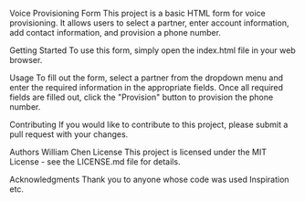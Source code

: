 Voice Provisioning Form
This project is a basic HTML form for voice provisioning. It allows users to select a partner, enter account information, add contact information, and provision a phone number.

Getting Started
To use this form, simply open the index.html file in your web browser.

Usage
To fill out the form, select a partner from the dropdown menu and enter the required information in the appropriate fields. Once all required fields are filled out, click the "Provision" button to provision the phone number.

Contributing
If you would like to contribute to this project, please submit a pull request with your changes.

Authors
William Chen
License
This project is licensed under the MIT License - see the LICENSE.md file for details.

Acknowledgments
Thank you to anyone whose code was used
Inspiration
etc.

